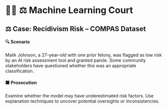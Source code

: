 # 👩‍⚖️ ⚖️ Machine Learning Court

## ⚖️ Case: Recidivism Risk – COMPAS Dataset
#### 🔍 Scenario
Malik Johnson, a 27-year-old with one prior felony, was flagged as low risk by an AI risk assessment tool and granted parole. Some community stakeholders have questioned whether this was an appropriate classification.

#### 🟥 Prosecution
Examine whether the model may have underestimated risk factors. Use explanation techniques to uncover potential oversights or inconsistencies.
